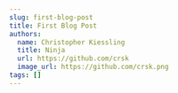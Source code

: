 ```yaml
---
slug: first-blog-post
title: First Blog Post
authors:
  name: Christopher Kiessling
  title: Ninja
  url: https://github.com/crsk
  image_url: https://github.com/crsk.png
tags: []
---
```


